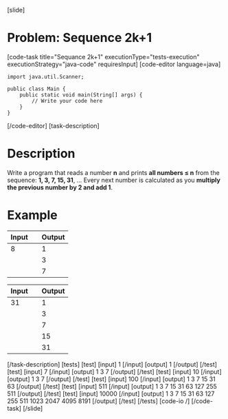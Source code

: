 [slide]
# Problem: Sequence 2k+1
[code-task title="Sequance 2k+1" executionType="tests-execution" executionStrategy="java-code" requiresInput]
[code-editor language=java]
```
import java.util.Scanner;

public class Main {
    public static void main(String[] args) {
        // Write your code here
    }
}
```
[/code-editor]
[task-description]
# Description

Write a program that reads a number **n** and prints **all numbers ≤ n** from the sequence: **1, 3, 7, 15, 31**, … Every next number is calculated as you **multiply the previous number by 2 and add 1**.

# Example

| **Input** | | **Output** |  
| --- | --- | --- | 
| 8 | | 1 |
| | | 3 |
| | | 7 | 


| **Input** | | **Output** |
| --- | --- | --- |
| 31 | | 1|
| | | 3|
| | | 7|
| | | 15|
| | | 31|
[/task-description]
[tests]
[test]
[input]
1
[/input]
[output]
1
[/output]
[/test]
[test]
[input]
7
[/input]
[output]
1
3
7
[/output]
[/test]
[test]
[input]
10
[/input]
[output]
1
3
7
[/output]
[/test]
[test]
[input]
100
[/input]
[output]
1
3
7
15
31
63
[/output]
[/test]
[test]
[input]
511
[/input]
[output]
1
3
7
15
31
63
127
255
511
[/output]
[/test]
[test]
[input]
10000
[/input]
[output]
1
3
7
15
31
63
127
255
511
1023
2047
4095
8191
[/output]
[/test]
[/tests]
[code-io /]
[/code-task]
[/slide]